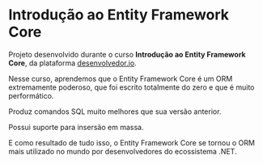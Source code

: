 # Introdução ao Entity Framework Core

Projeto desenvolvido durante o curso **Introdução ao Entity Framework Core**, da plataforma [desenvolvedor.io](https://desenvolvedor.io/). 

Nesse curso, aprendemos que o Entity Framework Core é um ORM extremamente poderoso, que foi escrito totalmente do zero e que é muito performático.

Produz comandos SQL muito melhores que sua versão anterior.

Possui suporte para insersão em massa.

E como resultado de tudo isso, o Entity Framework Core se tornou o ORM mais utilizado no mundo por desenvolvedores do ecossistema .NET.
